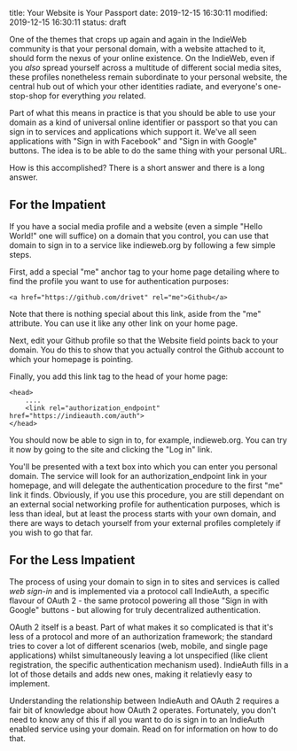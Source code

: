 title: Your Website is Your Passport
date: 2019-12-15 16:30:11
modified: 2019-12-15 16:30:11
status: draft

One of the themes that crops up again and again in the IndieWeb community is
that your personal domain, with a website attached to it, should form the
nexus of your online existence.  On the IndieWeb, even if you *also* spread
yourself across a multitude of different social media sites, these profiles
nonetheless remain subordinate to your personal website, the central hub out
of which your other identities radiate, and everyone's one-stop-shop for
everything *you* related.

Part of what this means in practice is that you should be able to use your
domain as a kind of universal online identifier or passport so that you can
sign in to services and applications which support it.  We've all seen
applications with "Sign in with Facebook" and "Sign in with Google" buttons.
The idea is to be able to do the same thing with your personal URL.

How is this accomplished?  There is a short answer and there is a long
answer.

## For the Impatient

If you have a social media profile and a website (even a simple "Hello
World!" one will suffice) on a domain that you control, you can use that
domain to sign in to a service like indieweb.org by following a few simple
steps.

First, add a special "me" anchor tag to your home page detailing where to
find the profile you want to use for authentication purposes:

    <a href="https://github.com/drivet" rel="me">Github</a>

Note that there is nothing special about this link, aside from the "me"
attribute.  You can use it like any other link on your home page.

Next, edit your Github profile so that the Website field points back to your
domain.  You do this to show that you actually control the Github account to
which your homepage is pointing.

Finally, you add this link tag to the head of your home page:

    <head>
        ....
        <link rel="authorization_endpoint" href="https://indieauth.com/auth">
    </head>

You should now be able to sign in to, for example, indieweb.org.  You can
try it now by going to the site and clicking the "Log in" link.

You'll be presented with a text box into which you can enter you personal
domain. The service will look for an authorization_endpoint link in your
homepage, and will delegate the authentication procedure to the first "me"
link it finds.  Obviously, if you use this procedure, you are still
dependant on an external social networking profile for authentication
purposes, which is less than ideal, but at least the process starts with
your own domain, and there are ways to detach yourself from your external
profiles completely if you wish to go that far.

## For the Less Impatient

The process of using your domain to sign in to sites and services is called
*web sign-in* and is implemented via a protocol call IndieAuth, a specific
flavour of OAuth 2 - the same protocol powering all those "Sign in with
Google" buttons - but allowing for truly decentralized authentication.

OAuth 2 itself is a beast.  Part of what makes it so complicated is that
it's less of a protocol and more of an authorization framework; the standard
tries to cover a lot of different scenarios (web, mobile, and single page
applications) whilst simultaneously leaving a lot unspecified (like client
registration, the specific authentication mechanism used).  IndieAuth fills
in a lot of those details and adds new ones, making it relatievly easy to
implement.

Understanding the relationship between IndieAuth and OAuth 2 requires a fair
bit of knowledge about how OAuth 2 operates.  Fortunately, you don't need to
know any of this if all you want to do is sign in to an IndieAuth enabled
service using your domain.  Read on for information on how to do that.
